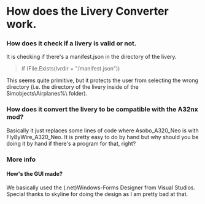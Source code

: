 # How does the Livery Converter work.

### How does it check if a livery is valid or not.
It is checking if there's a manifest.json in the directory of the livery.
> if (File.Exists(lvrdir + "/manifest.json"))

This seems quite primitive, but it protects the user from selecting the wrong directory (i.e. the directory of the livery inside of the Simobjects\Airplanes%\ folder).

### How does it convert the livery to be compatible with the A32nx mod?
Basically it just replaces some lines of code where Asobo_A320_Neo is with FlyByWire_A320_Neo. It is pretty easy to do by hand but why should you be doing it by hand if there's a program for that, right?

### More info

#### How's the GUI made?
We basically used the (.net)Windows-Forms Designer from Visual Studios. Special thanks to skyline for doing the design as I am pretty bad at that.